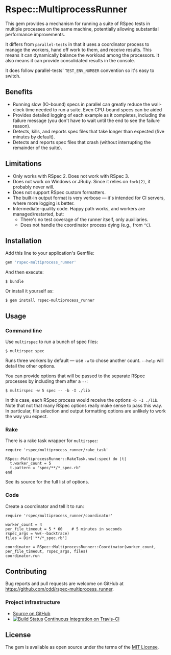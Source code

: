 # Rspec::MultiprocessRunner

This gem provides a mechanism for running a suite of RSpec tests in multiple
processes on the same machine, potentially allowing substantial performance
improvements.

It differs from `parallel-tests` in that it uses a coordinator process to manage
the workers, hand off work to them, and receive results. This means it can
dynamically balance the workload among the processors. It also means it can
provide consolidated results in the console.

It does follow parallel-tests' `TEST_ENV_NUMBER` convention so it's easy to
switch.

## Benefits

* Running slow (IO-bound) specs in parallel can greatly reduce the wall-clock
  time needed to run a suite. Even CPU-bound specs can be aided
* Provides detailed logging of each example as it completes, including the
  failure message (you don't have to wait until the end to see the failure
  reason).
* Detects, kills, and reports spec files that take longer than expected (five
  minutes by default).
* Detects and reports spec files that crash (without interrupting the
  remainder of the suite).

## Limitations

* Only works with RSpec 2. Does not work with RSpec 3.
* Does not work on Windows or JRuby. Since it relies on `fork(2)`, it probably
  never will.
* Does not support RSpec custom formatters.
* The built-in output format is very verbose — it's intended for CI servers,
  where more logging is better.
* Intermediate-quality code. Happy path works, and workers are
  managed/restarted, but:
  * There's no test coverage of the runner itself, only auxiliaries.
  * Does not handle the coordinator process dying (e.g., from `^C`).

## Installation

Add this line to your application's Gemfile:

```ruby
gem 'rspec-multiprocess_runner'
```

And then execute:

    $ bundle

Or install it yourself as:

    $ gem install rspec-multiprocess_runner

## Usage

### Command line

Use `multirspec` to run a bunch of spec files:

    $ multirspec spec

Runs three workers by default — use `-w` to chose another count. `--help` will
detail the other options.

You can provide options that will be passed to the separate RSpec processes by
including them after a `--`:

    $ multirspec -w 5 spec -- -b -I ./lib

In this case, each RSpec process would receive the options `-b -I ./lib`. Note
that not that many RSpec options really make sense to pass this way. In
particular, file selection and output formatting options are unlikely to work
the way you expect.

### Rake

There is a rake task wrapper for `multirspec`:

    require 'rspec/multiprocess_runner/rake_task'

    RSpec::MultiprocessRunner::RakeTask.new(:spec) do |t|
      t.worker_count = 5
      t.pattern = "spec/**/*_spec.rb"
    end

See its source for the full list of options.

### Code

Create a coordinator and tell it to run:

    require 'rspec/multiprocess_runner/coordinator'

    worker_count = 4
    per_file_timeout = 5 * 60    # 5 minutes in seconds
    rspec_args = %w(--backtrace)
    files = Dir['**/*_spec.rb']

    coordinator = RSpec::MultiprocessRunner::Coordinator(worker_count, per_file_timeout, rspec_args, files)
    coordinator.run

## Contributing

Bug reports and pull requests are welcome on GitHub at https://github.com/cdd/rspec-multiprocess_runner.

### Project infrastructure

* [Source on GitHub](https://github.com/cdd/rspec-multiprocess_runner)
* [![Build Status](https://travis-ci.org/cdd/rspec-multiprocess_runner.svg?branch=master)](https://travis-ci.org/cdd/rspec-multiprocess_runner)
  [Continuous Integration on Travis-CI](https://travis-ci.org/cdd/rspec-multiprocess_runner)

## License

The gem is available as open source under the terms of the [MIT License](http://opensource.org/licenses/MIT).
